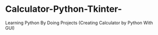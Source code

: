 # Calculator-Python-Tkinter-
Learning Python By Doing Projects (Creating Calculator by Python With GUI)
